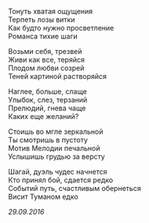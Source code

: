 Тонуть хватая ощущения  
Терпеть лозы витки  
Как будто нужно просветление  
Романса тихие шаги  

Возьми себя, трезвей  
Живи как все, теряйся  
Плодом любви созрей  
Теней картиной растворяйся  

Наглее, больше, слаще  
Улыбок, слез, терзаний  
Прелюдий, гнева чаще  
Каких еще желаний?  

Стоишь во мгле зеркальной  
Ты смотришь в пустоту  
Мотив Мелодии печальной  
Услышишь грудью за версту  

Шагай, дуэль чудес начнется  
Кто принял бой, сдается редко  
Событий путь, счастливым обернеться  
Висит Туманом едко

*29.09.2016*